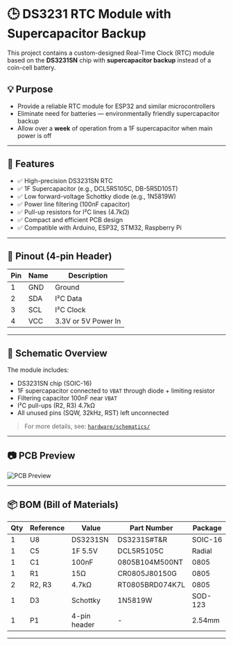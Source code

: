 # 🕒 DS3231 RTC Module with Supercapacitor Backup

This project contains a custom-designed Real-Time Clock (RTC) module based on the **DS3231SN** chip with **supercapacitor backup** instead of a coin-cell battery.

## 💡 Purpose

- Provide a reliable RTC module for ESP32 and similar microcontrollers
- Eliminate need for batteries — environmentally friendly supercapacitor backup
- Allow over a **week** of operation from a 1F supercapacitor when main power is off

---

## 🧩 Features

- ✅ High-precision DS3231SN RTC
- ✅ 1F Supercapacitor (e.g., DCL5R5105C, DB-5R5D105T)
- ✅ Low forward-voltage Schottky diode (e.g., 1N5819W)
- ✅ Power line filtering (100nF capacitor)
- ✅ Pull-up resistors for I²C lines (4.7kΩ)
- ✅ Compact and efficient PCB design
- ✅ Compatible with Arduino, ESP32, STM32, Raspberry Pi

---

## 🔌 Pinout (4-pin Header)

| Pin | Name | Description          |
|-----|------|----------------------|
| 1   | GND  | Ground               |
| 2   | SDA  | I²C Data             |
| 3   | SCL  | I²C Clock            |
| 4   | VCC  | 3.3V or 5V Power In  |

---

## 🔧 Schematic Overview

The module includes:
- DS3231SN chip (SOIC-16)
- 1F supercapacitor connected to `VBAT` through diode + limiting resistor
- Filtering capacitor 100nF near `VBAT`
- I²C pull-ups (R2, R3) 4.7kΩ
- All unused pins (SQW, 32kHz, RST) left unconnected

> For more details, see: [`hardware/schematics/`](hardware/schematics/)

---

## 📷 PCB Preview

![PCB Preview](hardware/preview/pcb_top.png)

---

## 📦 BOM (Bill of Materials)

| Qty | Reference | Value       | Part Number        | Package |
|-----|-----------|-------------|--------------------|---------|
| 1   | U8        | DS3231SN    | DS3231S#T&R        | SOIC-16 |
| 1   | C5        | 1F 5.5V     | DCL5R5105C         | Radial  |
| 1   | C1        | 100nF       | 0805B104M500NT     | 0805    |
| 1   | R1        | 15Ω         | CR0805J80150G      | 0805    |
| 2   | R2, R3    | 4.7kΩ       | RT0805BRD074K7L    | 0805    |
| 1   | D3        | Schottky    | 1N5819W            | SOD-123 |
| 1   | P1        | 4-pin header| -                  | 2.54mm  |

---
